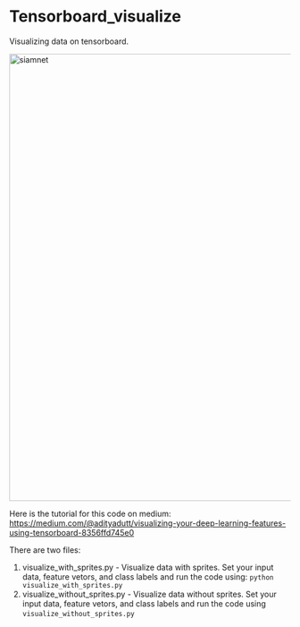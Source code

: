 # Tensorboard_visualize

Visualizing data on tensorboard. 

<img align="center" alt="siamnet" width= "800px" src="./tsne.gif?raw=True" />

Here is the tutorial for this code on medium: https://medium.com/@adityadutt/visualizing-your-deep-learning-features-using-tensorboard-8356ffd745e0

There are two files:
1. visualize_with_sprites.py - Visualize data with sprites. Set your input data, feature vetors, and class labels and run the code using: ```python visualize_with_sprites.py``` 
2. visualize_without_sprites.py - Visualize data without sprites. Set your input data, feature vetors, and class labels and run the code using ```visualize_without_sprites.py ``` 
